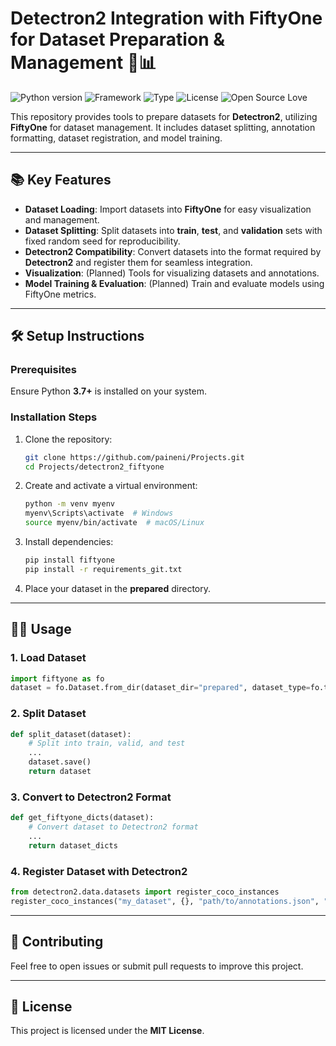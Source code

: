 # Detectron2 Integration with FiftyOne for Dataset Preparation & Management 🤖📊 

![Python version](https://img.shields.io/badge/Python%20version-3.7+-light)
![Framework](https://img.shields.io/badge/Framework-Detectron2-blue)
![Type](https://img.shields.io/badge/Type-Object%20Detection-green)
![License](https://img.shields.io/badge/License-MIT-green)
![Open Source Love](https://img.shields.io/badge/%E2%9D%A4%EF%B8%8F-Open%20Source-pink)

This repository provides tools to prepare datasets for **Detectron2**, utilizing **FiftyOne** for dataset management. It includes dataset splitting, annotation formatting, dataset registration, and model training.

---

## 📚 Key Features

- **Dataset Loading**: Import datasets into **FiftyOne** for easy visualization and management.
- **Dataset Splitting**: Split datasets into **train**, **test**, and **validation** sets with fixed random seed for reproducibility.
- **Detectron2 Compatibility**: Convert datasets into the format required by **Detectron2** and register them for seamless integration.
- **Visualization**: (Planned) Tools for visualizing datasets and annotations.
- **Model Training & Evaluation**: (Planned) Train and evaluate models using FiftyOne metrics.

---

## 🛠️ Setup Instructions

### Prerequisites

Ensure Python **3.7+** is installed on your system.

### Installation Steps

1. Clone the repository:

   ```bash
   git clone https://github.com/paineni/Projects.git
   cd Projects/detectron2_fiftyone
   ```

2. Create and activate a virtual environment:

   ```bash
   python -m venv myenv
   myenv\Scripts\activate  # Windows
   source myenv/bin/activate  # macOS/Linux
   ```

3. Install dependencies:

   ```bash
   pip install fiftyone
   pip install -r requirements_git.txt
   ```

4. Place your dataset in the **prepared** directory.

---

## 🧑‍💻 Usage

### 1. Load Dataset

```python
import fiftyone as fo
dataset = fo.Dataset.from_dir(dataset_dir="prepared", dataset_type=fo.types.FiftyOneDataset)
```

### 2. Split Dataset

```python
def split_dataset(dataset):
    # Split into train, valid, and test
    ...
    dataset.save()
    return dataset
```

### 3. Convert to Detectron2 Format

```python
def get_fiftyone_dicts(dataset):
    # Convert dataset to Detectron2 format
    ...
    return dataset_dicts
```

### 4. Register Dataset with Detectron2

```python
from detectron2.data.datasets import register_coco_instances
register_coco_instances("my_dataset", {}, "path/to/annotations.json", "path/to/images")
```

---

## 🤝 Contributing

Feel free to open issues or submit pull requests to improve this project.

---

## 📜 License

This project is licensed under the **MIT License**.


